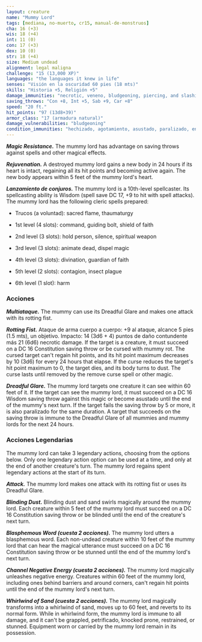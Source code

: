 ```yaml
---
layout: creature
name: "Mummy Lord"
tags: [mediana, no-muerto, cr15, manual-de-monstruos]
cha: 16 (+3)
wis: 18 (+4)
int: 11 (0)
con: 17 (+3)
dex: 10 (0)
str: 18 (+4)
size: Medium undead
alignment: legal maligna
challenge: "15 (13,000 XP)"
languages: "the languages it knew in life"
senses: "Visión en la oscuridad 60 pies (18 mts)"
skills: "Historia +5, Religión +5"
damage_immunities: "necrotic, veneno, bludgeoning, piercing, and slashing from nonmagical weapons"
saving_throws: "Con +8, Int +5, Sab +9, Car +8"
speed: "20 ft."
hit_points: "97 (13d8+39)"
armor_class: "17 (armadura natural)"
damage_vulnerabilities: "bludgeoning"
condition_immunities: "hechizado, agotamiento, asustado, paralizado, envenenado"
---
```


***Magic Resistance.*** The mummy lord has advantage on saving throws against spells and other magical effects.

***Rejuvenation.*** A destroyed mummy lord gains a new body in 24 hours if its heart is intact, regaining all its hit points and becoming active again. The new body appears within 5 feet of the mummy lord's heart.

***Lanzamiento de conjuros.*** The mummy lord is a 10th-level spellcaster. Its spellcasting ability is Wisdom (spell save DC 17, +9 to hit with spell attacks). The mummy lord has the following cleric spells prepared:

* Trucos (a voluntad): sacred flame, thaumaturgy

* 1st level (4 slots): command, guiding bolt, shield of faith

* 2nd level (3 slots): hold person, silence, spiritual weapon

* 3rd level (3 slots): animate dead, dispel magic

* 4th level (3 slots): divination, guardian of faith

* 5th level (2 slots): contagion, insect plague

* 6th level (1 slot): harm

### Acciones

***Multiataque.*** The mummy can use its Dreadful Glare and makes one attack with its rotting fist.

***Rotting Fist.*** Ataque de arma cuerpo a cuerpo: +9 al ataque, alcance 5 pies (1.5 mts), un objetivo. Impacto: 14 (3d6 + 4) puntos de daño contundente más 21 (6d6) necrotic damage. If the target is a creature, it must succeed on a DC 16 Constitution saving throw or be cursed with mummy rot. The cursed target can't regain hit points, and its hit point maximum decreases by 10 (3d6) for every 24 hours that elapse. If the curse reduces the target's hit point maximum to 0, the target dies, and its body turns to dust. The curse lasts until removed by the remove curse spell or other magic.

***Dreadful Glare.*** The mummy lord targets one creature it can see within 60 feet of it. If the target can see the mummy lord, it must succeed on a DC 16 Wisdom saving throw against this magic or become asustado until the end of the mummy's next turn. If the target fails the saving throw by 5 or more, it is also paralizado for the same duration. A target that succeeds on the saving throw is immune to the Dreadful Glare of all mummies and mummy lords for the next 24 hours.

### Acciones Legendarias

The mummy lord can take 3 legendary actions, choosing from the options below. Only one legendary action option can be used at a time, and only at the end of another creature's turn. The mummy lord regains spent legendary actions at the start of its turn.

***Attack.*** The mummy lord makes one attack with its rotting fist or uses its Dreadful Glare.

***Blinding Dust.*** Blinding dust and sand swirls magically around the mummy lord. Each creature within 5 feet of the mummy lord must succeed on a DC 16 Constitution saving throw or be blinded until the end of the creature's next turn.

***Blasphemous Word (cuesta 2 acciones).*** The mummy lord utters a blasphemous word. Each non-undead creature within 10 feet of the mummy lord that can hear the magical utterance must succeed on a DC 16 Constitution saving throw or be stunned until the end of the mummy lord's next turn.

***Channel Negative Energy (cuesta 2 acciones).*** The mummy lord magically unleashes negative energy. Creatures within 60 feet of the mummy lord, including ones behind barriers and around corners, can't regain hit points until the end of the mummy lord's next turn.

***Whirlwind of Sand (cuesta 2 acciones).*** The mummy lord magically transforms into a whirlwind of sand, moves up to 60 feet, and reverts to its normal form. While in whirlwind form, the mummy lord is immune to all damage, and it can't be grappled, petrificado, knocked prone, restrained, or stunned. Equipment worn or carried by the mummy lord remain in its possession.